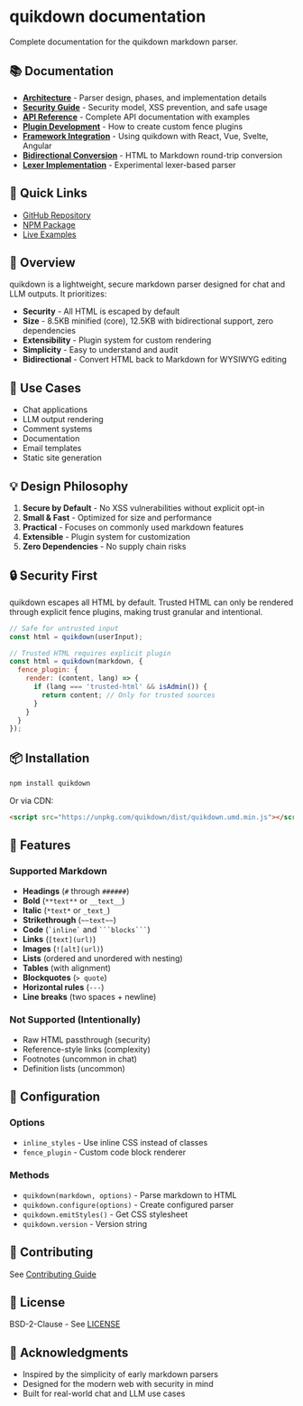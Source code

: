 # quikdown documentation

Complete documentation for the quikdown markdown parser.

## 📚 Documentation

- **[Architecture](architecture.md)** - Parser design, phases, and implementation details
- **[Security Guide](security.md)** - Security model, XSS prevention, and safe usage
- **[API Reference](api-reference.md)** - Complete API documentation with examples
- **[Plugin Development](plugin-guide.md)** - How to create custom fence plugins
- **[Framework Integration](framework-integration.md)** - Using quikdown with React, Vue, Svelte, Angular
- **[Bidirectional Conversion](quikdown-bidirectional.md)** - HTML to Markdown round-trip conversion
- **[Lexer Implementation](lexer-implementation.md)** - Experimental lexer-based parser

## 🚀 Quick Links

- [GitHub Repository](https://github.com/deftio/quikdown)
- [NPM Package](https://www.npmjs.com/package/quikdown)
- [Live Examples](../examples/)

## 📖 Overview

quikdown is a lightweight, secure markdown parser designed for chat and LLM outputs. It prioritizes:

- **Security** - All HTML is escaped by default
- **Size** - 8.5KB minified (core), 12.5KB with bidirectional support, zero dependencies
- **Extensibility** - Plugin system for custom rendering
- **Simplicity** - Easy to understand and audit
- **Bidirectional** - Convert HTML back to Markdown for WYSIWYG editing

## 🎯 Use Cases

- Chat applications
- LLM output rendering
- Comment systems
- Documentation
- Email templates
- Static site generation

## 💡 Design Philosophy

1. **Secure by Default** - No XSS vulnerabilities without explicit opt-in
2. **Small & Fast** - Optimized for size and performance
3. **Practical** - Focuses on commonly used markdown features
4. **Extensible** - Plugin system for customization
5. **Zero Dependencies** - No supply chain risks

## 🔒 Security First

quikdown escapes all HTML by default. Trusted HTML can only be rendered through explicit fence plugins, making trust granular and intentional.

```javascript
// Safe for untrusted input
const html = quikdown(userInput);

// Trusted HTML requires explicit plugin
const html = quikdown(markdown, {
  fence_plugin: {
    render: (content, lang) => {
      if (lang === 'trusted-html' && isAdmin()) {
        return content; // Only for trusted sources
      }
    }
  }
});
```

## 📦 Installation

```bash
npm install quikdown
```

Or via CDN:

```html
<script src="https://unpkg.com/quikdown/dist/quikdown.umd.min.js"></script>
```

## 🌟 Features

### Supported Markdown

- **Headings** (`#` through `######`)
- **Bold** (`**text**` or `__text__`)
- **Italic** (`*text*` or `_text_`)
- **Strikethrough** (`~~text~~`)
- **Code** (`` `inline` `` and ` ```blocks``` `)
- **Links** (`[text](url)`)
- **Images** (`![alt](url)`)
- **Lists** (ordered and unordered with nesting)
- **Tables** (with alignment)
- **Blockquotes** (`> quote`)
- **Horizontal rules** (`---`)
- **Line breaks** (two spaces + newline)

### Not Supported (Intentionally)

- Raw HTML passthrough (security)
- Reference-style links (complexity)
- Footnotes (uncommon in chat)
- Definition lists (uncommon)

## 🔧 Configuration

### Options

- `inline_styles` - Use inline CSS instead of classes
- `fence_plugin` - Custom code block renderer

### Methods

- `quikdown(markdown, options)` - Parse markdown to HTML
- `quikdown.configure(options)` - Create configured parser
- `quikdown.emitStyles()` - Get CSS stylesheet
- `quikdown.version` - Version string

## 🤝 Contributing

See [Contributing Guide](../CONTRIBUTING.md)

## 📄 License

BSD-2-Clause - See [LICENSE](../LICENSE.txt)

## 🙏 Acknowledgments

- Inspired by the simplicity of early markdown parsers
- Designed for the modern web with security in mind
- Built for real-world chat and LLM use cases